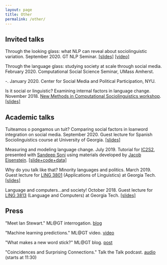 ```yaml
---
layout: page
title: Other
permalink: /other/
---
```

## Invited talks

Through the looking glass: what NLP can reveal about sociolinguistic variation.
September 2020.
GT NLP Seminar.
[[slides]](docs/NLP_seminar_talk_9_25_2020.pdf)
[[video]](https://www.youtube.com/watch?v=4slpLFWToK8)

Through the language glass: studying society at scale through social media. 
February 2020.
Computational Social Science Seminar, UMass Amherst.

-.
January 2020.
Center for Social Media and Political Participation, NYU.

Is it social or linguistic? Examining internal factors in language change.
November 2018.
[New Methods in Computational Sociolinguistics workshop](http://www.lorentzcenter.nl/lc/web/2018/1094/info.php3?wsid=1094).
[[slides]](https://docs.google.com/presentation/d/15c5DQRXbEEClq-8D3sYUgQuysIh_cWel64AFZo2EEVs)

## Academic talks

Tuiteamos o pongamos un tuit? Comparing social factors in loanword integration on social media.
September 2020.
Guest lecture for Spanish Sociolinguistics course at University of Georgia.
[[slides]](docs/loanword_integration_9_2020.pdf)

Measuring and modeling language change.
July 2019.
Tutorial for [IC2S2](https://2019.ic2s2.org/tutorials/), presented with [Sandeep Soni](http://sandeepsoni.github.io/) using materials developed by [Jacob Eisenstein](https://www.cc.gatech.edu/~jeisenst/).
[[slide+code+data]](https://github.com/jacobeisenstein/language-change-tutorial)

Why do you talk like that? Minority languages and politics.
March 2019.
Guest lecture for [LING 3801](https://drive.google.com/file/d/1UKgRv6uokSBBgBQo8lpGsLi1Yy4AZxJa/view) (Applications of Linguistics) at Georgia Tech.
[[slides]](https://docs.google.com/presentation/d/1CppHkuTIsBeOI_P9bnqYFAS5QAqfzykY_irplIjlV30)

Language and computers...and society!
October 2018.
Guest lecture for [LING 3813](https://www.leliaglass.com/lgandcomputers) (Language and Computers) at Georgia Tech.
[[slides]](https://docs.google.com/presentation/d/1YwlkAkOUhG-S48MMfaMG2SwrwDMHZKuk5QYTDP75OQ8)

## Press

"Meet Ian Stewart." ML@GT interrogation. [blog](https://mlatgt.blog/2020/05/07/meet-mlgt-ian-stewart-encourages-people-to-make-mistakes-when-studying-natural-language-processing/)

"Machine learning predictions." ML@GT video. [video](https://www.youtube.com/watch?v=EPlWY8B0IVk)

"What makes a new word stick?" ML@GT blog. [post](https://mlatgt.blog/2018/09/26/what-makes-a-new-word-stick/)

"Coincidences and Surprising Connections." Talk the Talk podcast. [audio](http://talkthetalkpodcast.com/344-coincidences-and-surprising-connections/) (starts at 11:30)
